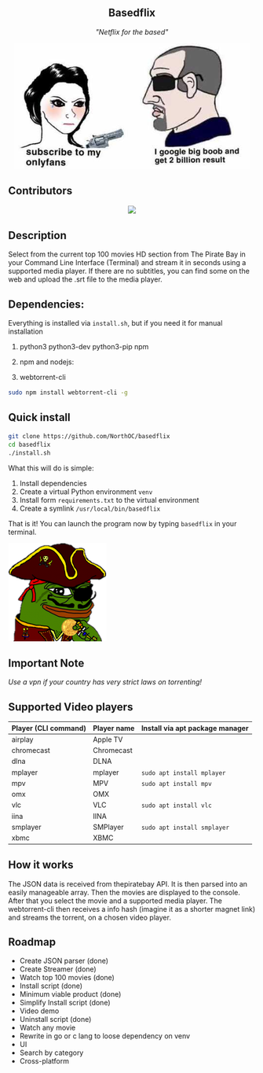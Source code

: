<h2 align='center'>Basedflix</h2>
<p align='center'><i>"Netflix for the based"</i></p>

<div align='center'>

![2 million bobs](.github/big-bob.jpg)
</div>

## Contributors

<div align='center'>
<a href="https://github.com/northoc/cliflix/graphs/contributors">
  <img src="https://contrib.rocks/image?repo=northoc/cliflix" />
</a>
</div>

## Description

Select from the current top 100 movies HD section from The Pirate Bay in your Command Line Interface (Terminal) and stream it in seconds using a supported media player. If there are no subtitles, you can find some on the web and upload the .srt file to the media player.

## Dependencies:

Everything is installed via `install.sh`, but if you need it for manual installation

1. python3 python3-dev python3-pip npm

2. npm and nodejs:

3. webtorrent-cli

```bash
sudo npm install webtorrent-cli -g
```

## Quick install

```bash
git clone https://github.com/NorthOC/basedflix
cd basedflix
./install.sh
```
What this will do is simple:
1. Install dependencies
1. Create a virtual Python environment `venv`
2. Install form `requirements.txt` to the virtual environment
3. Create a symlink `/usr/local/bin/basedflix`

That is it! You can launch the program now by typing `basedflix` in your terminal.

![pirate pepe](.github/pepe-pirate.png)

## Important Note

*Use a vpn if your country has very strict laws on torrenting!*

## Supported Video players

| Player (CLI command) | Player name | Install via apt package manager |
|----------------------|-------------|---------------------------------|
| airplay              | Apple TV    |                                 |
| chromecast           | Chromecast  |                                 |
| dlna                 | DLNA        |                                 |
| mplayer              | mplayer     | `sudo apt install mplayer`      |
| mpv                  | MPV         | `sudo apt install mpv`          |
| omx                  | OMX         |                                 |
| vlc                  | VLC         | `sudo apt install vlc`          |
| iina                 | IINA        |                                 |
| smplayer             | SMPlayer    | `sudo apt install smplayer`     |
| xbmc                 | XBMC        |                                 |


## How it works

The JSON data is received from thepiratebay API. It is then parsed into an easily manageable array. Then the movies are displayed to the console. After that you select the movie and a supported media player. The webtorrent-cli then receives a info hash (imagine it as a shorter magnet link) and streams the torrent, on a chosen video player.

## Roadmap

- Create JSON parser (done)
- Create Streamer (done)
- Watch top 100 movies (done)
- Install script (done)
- Minimum viable product (done)
- Simplify Install script (done)
- Video demo
- Uninstall script (done)
- Watch any movie
- Rewrite in go or c lang to loose dependency on venv
- UI
- Search by category
- Cross-platform
